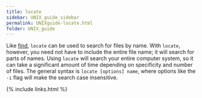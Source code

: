 ```yaml
---
title: locate
sidebar: UNIX_guide_sidebar
permalink: UNIXguide-locate.html
folder: UNIX_guide
---
```


Like [find](UNIXguide-find.html), `locate` can be used to search for files by 
name.
With `locate`, however, you need not have to include the entire file name; it
will search for parts of names.
Using `locate` will search your entire computer system, so it can take a
significant amount of time depending on specificity and number of files.
The general syntax is `locate [options] name`, where options like the `-i`
flag will make the search case insensitive.

{% include links.html %}
